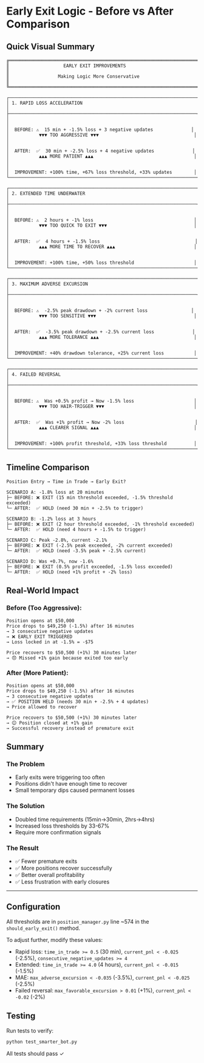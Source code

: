 # Early Exit Logic - Before vs After Comparison

## Quick Visual Summary

```
╔═══════════════════════════════════════════════════════════════════════╗
║                    EARLY EXIT IMPROVEMENTS                            ║
║                  Making Logic More Conservative                       ║
╚═══════════════════════════════════════════════════════════════════════╝

┌─────────────────────────────────────────────────────────────────────┐
│ 1. RAPID LOSS ACCELERATION                                          │
├─────────────────────────────────────────────────────────────────────┤
│                                                                     │
│  BEFORE: ⚠️  15 min + -1.5% loss + 3 negative updates              │
│           ▼▼▼ TOO AGGRESSIVE ▼▼▼                                   │
│                                                                     │
│  AFTER:  ✅  30 min + -2.5% loss + 4 negative updates              │
│           ▲▲▲ MORE PATIENT ▲▲▲                                     │
│                                                                     │
│  IMPROVEMENT: +100% time, +67% loss threshold, +33% updates        │
└─────────────────────────────────────────────────────────────────────┘

┌─────────────────────────────────────────────────────────────────────┐
│ 2. EXTENDED TIME UNDERWATER                                         │
├─────────────────────────────────────────────────────────────────────┤
│                                                                     │
│  BEFORE: ⚠️  2 hours + -1% loss                                     │
│           ▼▼▼ TOO QUICK TO EXIT ▼▼▼                                │
│                                                                     │
│  AFTER:  ✅  4 hours + -1.5% loss                                   │
│           ▲▲▲ MORE TIME TO RECOVER ▲▲▲                             │
│                                                                     │
│  IMPROVEMENT: +100% time, +50% loss threshold                      │
└─────────────────────────────────────────────────────────────────────┘

┌─────────────────────────────────────────────────────────────────────┐
│ 3. MAXIMUM ADVERSE EXCURSION                                        │
├─────────────────────────────────────────────────────────────────────┤
│                                                                     │
│  BEFORE: ⚠️  -2.5% peak drawdown + -2% current loss                │
│           ▼▼▼ TOO SENSITIVE ▼▼▼                                    │
│                                                                     │
│  AFTER:  ✅  -3.5% peak drawdown + -2.5% current loss              │
│           ▲▲▲ MORE TOLERANCE ▲▲▲                                   │
│                                                                     │
│  IMPROVEMENT: +40% drawdown tolerance, +25% current loss           │
└─────────────────────────────────────────────────────────────────────┘

┌─────────────────────────────────────────────────────────────────────┐
│ 4. FAILED REVERSAL                                                  │
├─────────────────────────────────────────────────────────────────────┤
│                                                                     │
│  BEFORE: ⚠️  Was +0.5% profit → Now -1.5% loss                      │
│           ▼▼▼ TOO HAIR-TRIGGER ▼▼▼                                 │
│                                                                     │
│  AFTER:  ✅  Was +1% profit → Now -2% loss                          │
│           ▲▲▲ CLEARER SIGNAL ▲▲▲                                   │
│                                                                     │
│  IMPROVEMENT: +100% profit threshold, +33% loss threshold          │
└─────────────────────────────────────────────────────────────────────┘
```

## Timeline Comparison

```
Position Entry → Time in Trade → Early Exit?

SCENARIO A: -1.8% loss at 20 minutes
├─ BEFORE: ❌ EXIT (15 min threshold exceeded, -1.5% threshold exceeded)
└─ AFTER:  ✅ HOLD (need 30 min + -2.5% to trigger)

SCENARIO B: -1.2% loss at 3 hours  
├─ BEFORE: ❌ EXIT (2 hour threshold exceeded, -1% threshold exceeded)
└─ AFTER:  ✅ HOLD (need 4 hours + -1.5% to trigger)

SCENARIO C: Peak -2.8%, current -2.1%
├─ BEFORE: ❌ EXIT (-2.5% peak exceeded, -2% current exceeded)
└─ AFTER:  ✅ HOLD (need -3.5% peak + -2.5% current)

SCENARIO D: Was +0.7%, now -1.6%
├─ BEFORE: ❌ EXIT (0.5% profit exceeded, -1.5% loss exceeded)
└─ AFTER:  ✅ HOLD (need +1% profit + -2% loss)
```

## Real-World Impact

### Before (Too Aggressive):
```
Position opens at $50,000
Price drops to $49,250 (-1.5%) after 16 minutes
→ 3 consecutive negative updates
→ ❌ EARLY EXIT TRIGGERED
→ Loss locked in at -1.5% = -$75

Price recovers to $50,500 (+1%) 30 minutes later
→ 😞 Missed +1% gain because exited too early
```

### After (More Patient):
```
Position opens at $50,000
Price drops to $49,250 (-1.5%) after 16 minutes
→ 3 consecutive negative updates
→ ✅ POSITION HELD (needs 30 min + -2.5% + 4 updates)
→ Price allowed to recover

Price recovers to $50,500 (+1%) 30 minutes later
→ 😊 Position closed at +1% gain
→ Successful recovery instead of premature exit
```

## Summary

### The Problem
- Early exits were triggering too often
- Positions didn't have enough time to recover
- Small temporary dips caused permanent losses

### The Solution  
- Doubled time requirements (15min→30min, 2hrs→4hrs)
- Increased loss thresholds by 33-67%
- Require more confirmation signals

### The Result
- ✅ Fewer premature exits
- ✅ More positions recover successfully
- ✅ Better overall profitability
- ✅ Less frustration with early closures

---

## Configuration

All thresholds are in `position_manager.py` line ~574 in the `should_early_exit()` method.

To adjust further, modify these values:
- Rapid loss: `time_in_trade >= 0.5` (30 min), `current_pnl < -0.025` (-2.5%), `consecutive_negative_updates >= 4`
- Extended: `time_in_trade >= 4.0` (4 hours), `current_pnl < -0.015` (-1.5%)
- MAE: `max_adverse_excursion < -0.035` (-3.5%), `current_pnl < -0.025` (-2.5%)
- Failed reversal: `max_favorable_excursion > 0.01` (+1%), `current_pnl < -0.02` (-2%)

## Testing

Run tests to verify:
```bash
python test_smarter_bot.py
```

All tests should pass ✓
